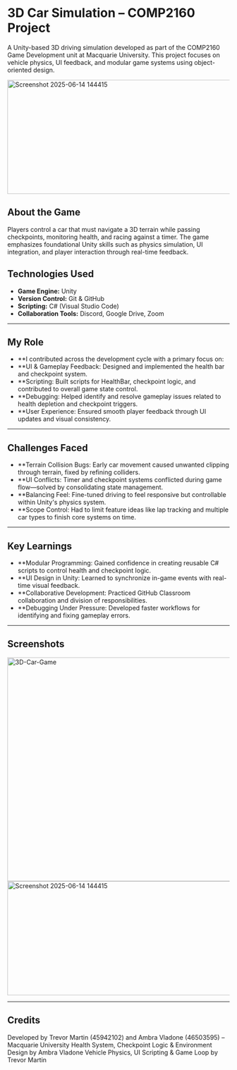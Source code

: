 # 3D Car Simulation – COMP2160 Project

A Unity-based 3D driving simulation developed as part of the COMP2160 Game Development unit at Macquarie University. This project focuses on vehicle physics, UI feedback, and modular game systems using object-oriented design.

<img width="560" height="259" alt="Screenshot 2025-06-14 144415" src="https://github.com/user-attachments/assets/e5b866ac-2a60-449c-92ef-ae699ce0dc20" />

## About the Game

Players control a car that must navigate a 3D terrain while passing checkpoints, monitoring health, and racing against a timer. The game emphasizes foundational Unity skills such as physics simulation, UI integration, and player interaction through real-time feedback.

## Technologies Used

- **Game Engine:** Unity
- **Version Control:** Git & GitHub
- **Scripting:** C# (Visual Studio Code)
- **Collaboration Tools:** Discord, Google Drive, Zoom

---

## My Role

- **I contributed across the development cycle with a primary focus on:
- **UI & Gameplay Feedback: Designed and implemented the health bar and checkpoint system.
- **Scripting: Built scripts for HealthBar, checkpoint logic, and contributed to overall game state control.
- **Debugging: Helped identify and resolve gameplay issues related to health depletion and checkpoint triggers.
- **User Experience: Ensured smooth player feedback through UI updates and visual consistency.

---

## Challenges Faced

- **Terrain Collision Bugs: Early car movement caused unwanted clipping through terrain, fixed by refining colliders.
- **UI Conflicts: Timer and checkpoint systems conflicted during game flow—solved by consolidating state management.
- **Balancing Feel: Fine-tuned driving to feel responsive but controllable within Unity's physics system.
- **Scope Control: Had to limit feature ideas like lap tracking and multiple car types to finish core systems on time.

---

## Key Learnings

- **Modular Programming: Gained confidence in creating reusable C# scripts to control health and checkpoint logic.
- **UI Design in Unity: Learned to synchronize in-game events with real-time visual feedback.
- **Collaborative Development: Practiced GitHub Classroom collaboration and division of responsibilities.
- **Debugging Under Pressure: Developed faster workflows for identifying and fixing gameplay errors.

---

## Screenshots

<img width="1122" height="508" alt="3D-Car-Game" src="https://github.com/user-attachments/assets/2b4a95f4-42fe-43d1-bef3-e967f24965cf" />

<img width="560" height="259" alt="Screenshot 2025-06-14 144415" src="https://github.com/user-attachments/assets/16144c03-bccc-4f8c-aa24-d3a06d19a8c6" />

---

## Credits

Developed by Trevor Martin (45942102) and Ambra Vladone (46503595) – Macquarie University
Health System, Checkpoint Logic & Environment Design by Ambra Vladone
Vehicle Physics, UI Scripting & Game Loop by Trevor Martin

